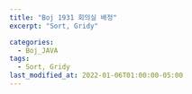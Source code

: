 ```yaml
---
title: "Boj 1931 회의실 배정"
excerpt: "Sort, Gridy"

categories:
  - Boj_JAVA
tags:
  - Sort, Gridy
last_modified_at: 2022-01-06T01:00:00-05:00
---
```


